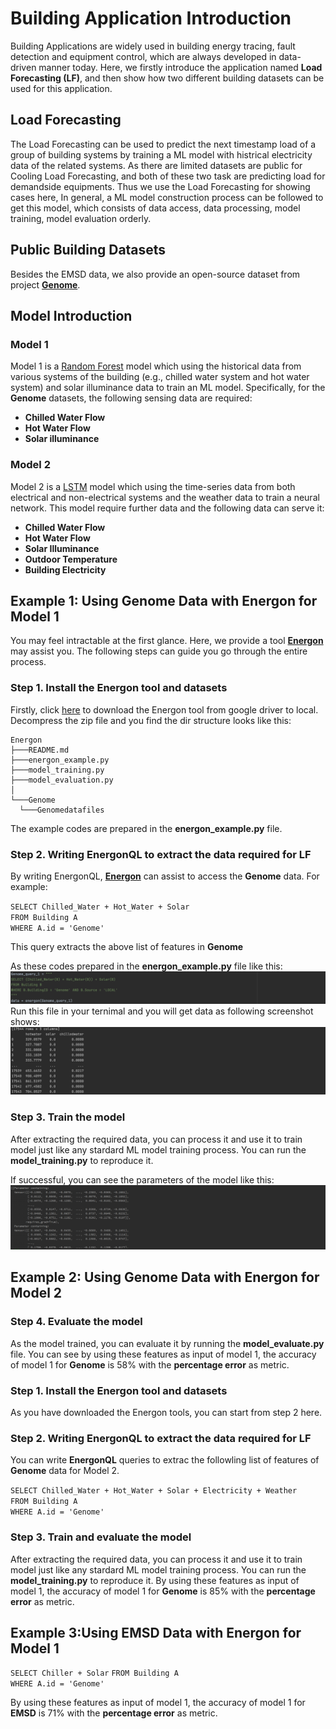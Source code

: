 # Building Application Introduction
Building Applications are widely used in building energy tracing, fault detection and equipment control, which are always developed in data-driven manner today. Here, we firstly introduce the application named **Load Forecasting (LF)**, and then show how two different building datasets can be used for this application.
## Load Forecasting
The Load Forecasting can be used to predict the next timestamp load of a group of building systems by training a ML model with histrical electricity data of the related systems. As there are limited datasets are public for Cooling Load Forecasting, and both of these two task are predicting load for demandside equipments. Thus we use the Load Forecasting for showing cases here,
In general, a ML model construction process can be followed to get this model, which consists of data access, data processing, model training, model evaluation orderly.
## Public Building Datasets
Besides the EMSD data, we also provide an open-source dataset from project [**Genome**][genome].
## Model Introduction
### Model 1
Model 1 is a [Random Forest][RF] model which using the historical data from various systems of the building (e.g., chilled water system and hot water system) and solar illuminance data to train an ML model. Specifically, for the **Genome** datasets, the following sensing data are required:

+ **Chilled Water Flow**
+ **Hot Water Flow**
+ **Solar illuminance**

### Model 2
Model 2 is a [LSTM][LSTM] model which using the time-series data from both electrical and non-electrical systems and the weather data to train a neural network. This model require further data and the following data can serve it:

+ **Chilled Water Flow**
+ **Hot Water Flow**
+ **Solar Illuminance**
+ **Outdoor Temperature**
+ **Building Electricity**

## Example 1: Using Genome Data with Energon for Model 1
You may feel intractable at the first glance. Here, we provide a tool [**Energon**][energon] may assist you. The following steps can guide you go through the entire process.

### Step 1. Install the Energon tool and datasets
Firstly, click [here][download2] to download the Energon tool from google driver to local. Decompress the zip file and you find the dir structure looks like this:
```
Energon
├───README.md
├───energon_example.py  
├───model_training.py
├───model_evaluation.py
│ 
└───Genome
  └───Genomedatafiles
```
The example codes are prepared in the **energon_example.py** file.


### Step 2. Writing EnergonQL to extract the data required for LF
By writing EnergonQL, [**Energon**][energon] can assist to access the **Genome** data. For example:

`SELECT Chilled_Water + Hot_Water + Solar`\
`FROM Building A`\
`WHERE A.id = 'Genome'`

This query extracts the above list of features in **Genome**

As these codes prepared in the **energon_example.py** file like this:
![image](https://github.com/fangger4396/energon_example/blob/main/img/screenshot2.png)
Run this file in your ternimal and you will get data as following screenshot shows:
![image](https://github.com/fangger4396/energon_example/blob/main/img/screenshot.png)
### Step 3. Train the model
After extracting the required data, you can process it and use it to train model just like any stardard ML model training process.
You can run the **model_training.py** to reproduce it.

If successful, you can see the parameters of the model like this:
![image](https://github.com/fangger4396/energon_example/blob/main/img/screenshot3.png)
## Example 2: Using Genome Data with Energon for Model 2
### Step 4. Evaluate the model
As the model trained, you can evaluate it by running the **model_evaluate.py** file. You can see by using these features as input of model 1, the accuracy of model 1 for **Genome** is 58% with the **percentage error** as metric.
### Step 1. Install the Energon tool and datasets
As you have downloaded the Energon tools, you can start from step 2 here.

### Step 2. Writing EnergonQL to extract the data required for LF
You can write **EnergonQL** queries to extrac the followling list of features of **Genome** data for Model 2.

`SELECT Chilled_Water + Hot_Water + Solar + Electricity + Weather`\
`FROM Building A`\
`WHERE A.id = 'Genome'`

### Step 3.  Train and evaluate the model
After extracting the required data, you can process it and use it to train model just like any stardard ML model training process.
You can run the **model_training.py** to reproduce it.
By using these features as input of model 1, the accuracy of model 1 for **Genome** is 85% with the **percentage error** as metric.


## Example 3:Using EMSD Data with Energon for Model 1

`SELECT Chiller + Solar`
`FROM Building A`\
`WHERE A.id = 'Genome'`

By using these features as input of model 1, the accuracy of model 1 for **EMSD** is 71% with the **percentage error** as metric.



[genome]:https://github.com/buds-lab/the-building-data-genome-project
[brick]:https://brickschema.org/ontology/
[energon]:https://github.com/fangger4396/energon_example/blob/main/Energon.md
[download]:https://github.com/fangger4396/energon_example/blob/main/cement.md
[RF]:https://www.sciencedirect.com/science/article/pii/S0378778818311290
[LSTM]:https://www.sciencedirect.com/science/article/pii/S0306261917302921
[download2]:https://drive.google.com/file/d/1EwPoNCn1O0-ag71p_tIN1DbzSfLc1VFl/view?usp=sharing
